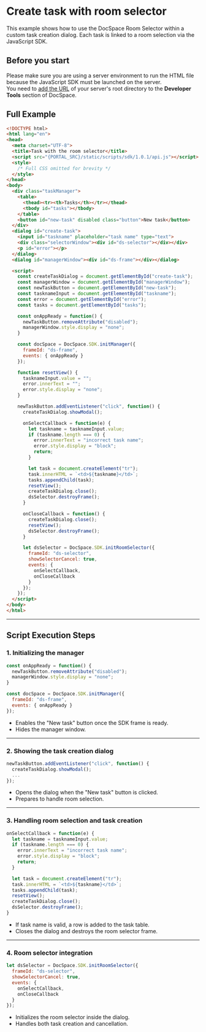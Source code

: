# Create task with room selector
This example shows how to use the DocSpace Room Selector within a custom task creation dialog. Each task is linked to a room selection via the JavaScript SDK.

## Before you start
Please make sure you are using a server environment to run the HTML file because the JavaScript SDK must be launched on the server.  
You need to [add the URL](../../../get-started/basic-concepts.md#step-1-specifying-the-docspace-url) of your server's root directory to the **Developer Tools** section of DocSpace.

## Full Example

```html
<!DOCTYPE html>
<html lang="en">
<head>
  <meta charset="UTF-8">
  <title>Task with the room selector</title>
  <script src="{PORTAL_SRC}/static/scripts/sdk/1.0.1/api.js"></script>
  <style>
    /* Full CSS omitted for brevity */
  </style>
</head>
<body>
  <div class="taskManager">
    <table>
      <thead><tr><th>Tasks</th></tr></thead>
      <tbody id="tasks"></tbody>
    </table>
    <button id="new-task" disabled class="button">New task</button>
  </div>
  <dialog id="create-task">
    <input id="taskname" placeholder="task name" type="text">
    <div class="selectorWindow"><div id="ds-selector"></div></div>
    <p id="error"></p>
  </dialog>
  <dialog id="managerWindow"><div id="ds-frame"></div></dialog>

  <script>
    const createTaskDialog = document.getElementById("create-task");
    const managerWindow = document.getElementById("managerWindow");
    const newTaskButton = document.getElementById("new-task");
    const tasknameInput = document.getElementById("taskname");
    const error = document.getElementById("error");
    const tasks = document.getElementById("tasks");

    const onAppReady = function() {
      newTaskButton.removeAttribute("disabled");
      managerWindow.style.display = "none";
    }

    const docSpace = DocSpace.SDK.initManager({
      frameId: "ds-frame",
      events: { onAppReady }
    });

    function resetView() {
      tasknameInput.value = "";
      error.innerText = "";
      error.style.display = "none";
    }

    newTaskButton.addEventListener("click", function() {
      createTaskDialog.showModal();

      onSelectCallback = function(e) {
        let taskname = tasknameInput.value;
        if (taskname.length === 0) {
          error.innerText = "incorrect task name";
          error.style.display = "block";
          return;
        }

        let task = document.createElement("tr");
        task.innerHTML = `<td>${taskname}</td>`;
        tasks.appendChild(task);
        resetView();
        createTaskDialog.close();
        dsSelector.destroyFrame();
      }

      onCloseCallback = function() {
        createTaskDialog.close();
        resetView();
        dsSelector.destroyFrame();
      }

      let dsSelector = DocSpace.SDK.initRoomSelector({
        frameId: "ds-selector",
        showSelectorCancel: true,
        events: {
          onSelectCallback,
          onCloseCallback
        }
      });
    });
  </script>
</body>
</html>
```

---

## Script Execution Steps

### 1. Initializing the manager

```js
const onAppReady = function() {
  newTaskButton.removeAttribute("disabled");
  managerWindow.style.display = "none";
}

const docSpace = DocSpace.SDK.initManager({
  frameId: "ds-frame",
  events: { onAppReady }
});
```

- Enables the "New task" button once the SDK frame is ready.
- Hides the manager window.

---

### 2. Showing the task creation dialog

```js
newTaskButton.addEventListener("click", function() {
  createTaskDialog.showModal();
  ...
});
```

- Opens the dialog when the "New task" button is clicked.
- Prepares to handle room selection.

---

### 3. Handling room selection and task creation

```js
onSelectCallback = function(e) {
  let taskname = tasknameInput.value;
  if (taskname.length === 0) {
    error.innerText = "incorrect task name";
    error.style.display = "block";
    return;
  }

  let task = document.createElement("tr");
  task.innerHTML = `<td>${taskname}</td>`;
  tasks.appendChild(task);
  resetView();
  createTaskDialog.close();
  dsSelector.destroyFrame();
}
```

- If task name is valid, a row is added to the task table.
- Closes the dialog and destroys the room selector frame.

---

### 4. Room selector integration

```js
let dsSelector = DocSpace.SDK.initRoomSelector({
  frameId: "ds-selector",
  showSelectorCancel: true,
  events: {
    onSelectCallback,
    onCloseCallback
  }
});
```

- Initializes the room selector inside the dialog.
- Handles both task creation and cancellation.
